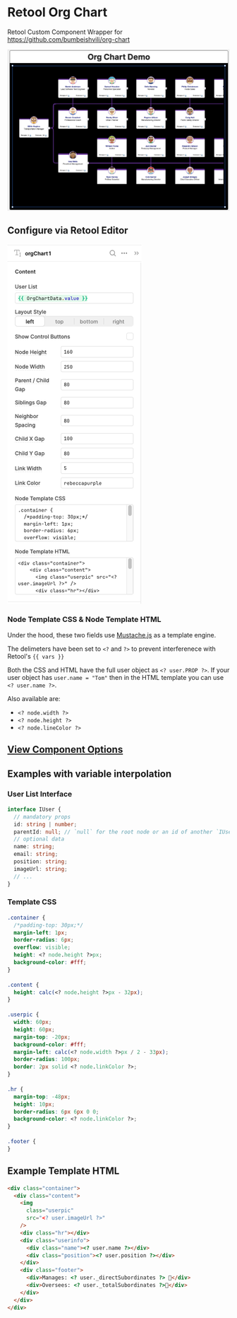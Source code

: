 # Retool Org Chart

Retool Custom Component Wrapper for https://github.com/bumbeishvili/org-chart

![left-tree](./img/left.png)

## Configure via Retool Editor

![alt text](./img/settings.png)

### Node Template CSS & Node Template HTML

Under the hood, these two fields use [Mustache.js](https://github.com/janl/mustache.js) as a template engine.

The delimeters have been set to `<?` and `?>` to prevent interferenece with Retool's `{{ vars }}`

Both the CSS and HTML have the full user object as `<? user.PROP ?>`. If your user object has `user.name = "Tom"` then in the HTML template you can use `<? user.name ?>`.

Also available are:

- `<? node.width ?>`
- `<? node.height ?>`
- `<? node.lineColor ?>`

## [View Component Options](./OPTIONS.md)

## Examples with variable interpolation

### User List Interface

```ts
interface IUser {
  // mandatory props
  id: string | number;
  parentId: null; // `null` for the root node or an id of another `IUser`
  // optional data
  name: string;
  email: string;
  position: string;
  imageUrl: string;
  // ...
}
```

### Template CSS

```css
.container {
  /*padding-top: 30px;*/
  margin-left: 1px;
  border-radius: 6px;
  overflow: visible;
  height: <? node.height ?>px;
  background-color: #fff;
}

.content {
  height: calc(<? node.height ?>px - 32px);
}

.userpic {
  width: 60px;
  height: 60px;
  margin-top: -20px;
  background-color: #fff;
  margin-left: calc(<? node.width ?>px / 2 - 33px);
  border-radius: 100px;
  border: 2px solid <? node.linkColor ?>;
}

.hr {
  margin-top: -48px;
  height: 10px;
  border-radius: 6px 6px 0 0;
  background-color: <? node.linkColor ?>;
}

.footer {
}
```

## Example Template HTML

```html
<div class="container">
  <div class="content">
    <img
      class="userpic"
      src="<? user.imageUrl ?>"
    />
    <div class="hr"></div>
    <div class="userinfo">
      <div class="name"><? user.name ?></div>
      <div class="position"><? user.position ?></div>
    </div>
    <div class="footer">
      <div>Manages: <? user._directSubordinates ?> 👤</div>
      <div>Oversees: <? user._totalSubordinates ?>👤</div>
    </div>
  </div>
</div>
```
